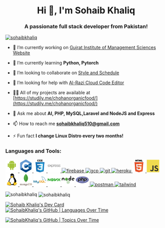 <h1 align="center">Hi 👋, I'm Sohaib Khaliq</h1>
<h3 align="center">A passionate full stack developer from Pakistan!</h3>

<p align="left"> <a href="https://github.com/ryo-ma/github-profile-trophy"><img src="https://github-profile-trophy.vercel.app/?username=sohaibkhaliq" alt="sohaibkhaliq" /></a> </p>

- 🔭 I’m currently working on [Gujrat Institute of Management Sciences Website](https://gim.edu.pk)

- 🌱 I’m currently learning **Python, Pytorch**

- 👯 I’m looking to collaborate on [Style and Schedule](https://github.com/SohaibKhaliq/Style-and-Schedule)

- 🤝 I’m looking for help with [Al-Razi Cloud Code Editor](https://github.com/SohaibKhaliq/Testy)

- 👨‍💻 All of my projects are available at [https://studily.me/chohanorganicfood/](https://studily.me/chohanorganicfood/)

- 💬 Ask me about **AI, PHP, MySQL,Laravel and NodeJS and Express**

- 📫 How to reach me **sohaibkhaliq510@gmail.com**

- ⚡ Fun fact **I change Linux Distro every two months!**

<h3 align="left">Languages and Tools:</h3>
<p align="left"> <a href="https://developer.android.com" target="_blank" rel="noreferrer"> <img src="https://raw.githubusercontent.com/devicons/devicon/master/icons/android/android-original-wordmark.svg" alt="android" width="40" height="40"/> </a>  <a href="https://www.w3schools.com/cpp/" target="_blank" rel="noreferrer"> <img src="https://raw.githubusercontent.com/devicons/devicon/master/icons/cplusplus/cplusplus-original.svg" alt="cplusplus" width="40" height="40"/> </a> <a href="https://www.w3schools.com/css/" target="_blank" rel="noreferrer"> <img src="https://raw.githubusercontent.com/devicons/devicon/master/icons/css3/css3-original-wordmark.svg" alt="css3" width="40" height="40"/> </a> <a href="https://expressjs.com" target="_blank" rel="noreferrer"> <img src="https://raw.githubusercontent.com/devicons/devicon/master/icons/express/express-original-wordmark.svg" alt="express" width="40" height="40"/> </a> <a href="https://firebase.google.com/" target="_blank" rel="noreferrer"> <img src="https://www.vectorlogo.zone/logos/firebase/firebase-icon.svg" alt="firebase" width="40" height="40"/> </a> <a href="https://cloud.google.com" target="_blank" rel="noreferrer"> <img src="https://www.vectorlogo.zone/logos/google_cloud/google_cloud-icon.svg" alt="gcp" width="40" height="40"/> </a> <a href="https://git-scm.com/" target="_blank" rel="noreferrer"> <img src="https://www.vectorlogo.zone/logos/git-scm/git-scm-icon.svg" alt="git" width="40" height="40"/> </a> <a href="https://heroku.com" target="_blank" rel="noreferrer"> <img src="https://www.vectorlogo.zone/logos/heroku/heroku-icon.svg" alt="heroku" width="40" height="40"/> </a> <a href="https://www.w3.org/html/" target="_blank" rel="noreferrer"> <img src="https://raw.githubusercontent.com/devicons/devicon/master/icons/html5/html5-original-wordmark.svg" alt="html5" width="40" height="40"/> </a> <a href="https://developer.mozilla.org/en-US/docs/Web/JavaScript" target="_blank" rel="noreferrer"> <img src="https://raw.githubusercontent.com/devicons/devicon/master/icons/javascript/javascript-original.svg" alt="javascript" width="40" height="40"/> </a> <a href="https://www.linux.org/" target="_blank" rel="noreferrer"> <img src="https://raw.githubusercontent.com/devicons/devicon/master/icons/linux/linux-original.svg" alt="linux" width="40" height="40"/> </a> <a href="https://www.mongodb.com/" target="_blank" rel="noreferrer"> <img src="https://raw.githubusercontent.com/devicons/devicon/master/icons/mongodb/mongodb-original-wordmark.svg" alt="mongodb" width="40" height="40"/> </a> <a href="https://www.mysql.com/" target="_blank" rel="noreferrer"> <img src="https://raw.githubusercontent.com/devicons/devicon/master/icons/mysql/mysql-original-wordmark.svg" alt="mysql" width="40" height="40"/> </a> <a href="https://www.nginx.com" target="_blank" rel="noreferrer"> <img src="https://raw.githubusercontent.com/devicons/devicon/master/icons/nginx/nginx-original.svg" alt="nginx" width="40" height="40"/> </a> <a href="https://nodejs.org" target="_blank" rel="noreferrer"> <img src="https://raw.githubusercontent.com/devicons/devicon/master/icons/nodejs/nodejs-original-wordmark.svg" alt="nodejs" width="40" height="40"/> </a>  <a href="https://www.php.net" target="_blank" rel="noreferrer"> <img src="https://raw.githubusercontent.com/devicons/devicon/master/icons/php/php-original.svg" alt="php" width="40" height="40"/> </a> <a href="https://postman.com" target="_blank" rel="noreferrer"> <img src="https://www.vectorlogo.zone/logos/getpostman/getpostman-icon.svg" alt="postman" width="40" height="40"/> </a>   <a href="https://tailwindcss.com/" target="_blank" rel="noreferrer"> <img src="https://www.vectorlogo.zone/logos/tailwindcss/tailwindcss-icon.svg" alt="tailwind" width="40" height="40"/> </a> 

<p><img align="left" src="https://github-readme-stats.vercel.app/api/top-langs?username=sohaibkhaliq&show_icons=true&locale=en&layout=compact" alt="sohaibkhaliq" /></p>

<p>&nbsp;<img align="center" src="https://github-readme-stats.vercel.app/api?username=sohaibkhaliq&show_icons=true&locale=en" alt="sohaibkhaliq" /></p>

<a href="https://app.daily.dev/sohaibkhaliq"><img src="https://api.daily.dev/devcards/v2/OlS8PjuHYMXlxPPnk41NQ.png?r=ec1&type=wide" width="652" alt="Sohaib Khaliq's Dev Card"/></a>
[![SohaibKhaliq's GitHub | Languages Over Time](https://stats.quine.sh/SohaibKhaliq/languages-over-time?theme=dark)](https://quine.sh?utm_source=widgets&utm_campaign=SohaibKhaliq)

[![SohaibKhaliq's GitHub | Topics Over Time](https://stats.quine.sh/SohaibKhaliq/topics-over-time?theme=dark)](https://quine.sh?utm_source=widgets&utm_campaign=SohaibKhaliq)
